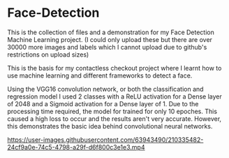 # Face-Detection 

This is the collection of files and a demonstration for my Face Detection Machine Learning project. (I could only upload these but there are over 30000 more images and labels which I cannot upload due to github's restrictions on upload sizes)

This is the basis for my contactless checkout project where I learnt how to use machine learning and different frameworks to detect a face. 

Using the VGG16 convolution network, or both the classification and regression model I used 2 classes with a ReLU activation for a Dense layer of 2048 and a Sigmoid activation for a Dense layer of 1. Due to the processing time required, the model for trained for only 10 epoches. This caused a high loss to occur and the results aren't very accurate. However, this demonstrates the basic idea behind convolutional neural networks.

https://user-images.githubusercontent.com/63943490/210335482-24cf9a0e-74c5-4798-a29f-d6f800c3e1e3.mp4

